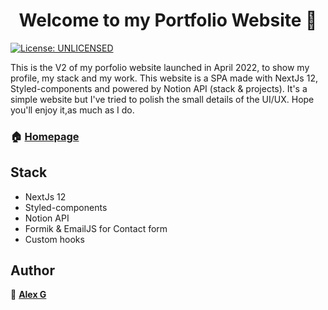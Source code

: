 <h1 align="center">Welcome to my Portfolio Website 👋</h1>
<p>
  <a href="#" target="_blank">
    <img alt="License: UNLICENSED" src="https://img.shields.io/badge/License-UNLICENSED-yellow.svg" />
  </a>
</p>

This is the V2 of my porfolio website launched in April 2022, to show my profile, my stack and my work. This website is a SPA made with NextJs 12, Styled-components and powered by Notion API (stack & projects). It's a simple website but I've tried to polish the small details of the UI/UX. Hope you'll enjoy it,as much as I do. 

### 🏠 [Homepage](www.alexgwebdev.com)


## Stack
  - NextJs 12
  - Styled-components
  - Notion API
  - Formik & EmailJS for Contact form
  - Custom hooks


## Author

👤 **[Alex G](https://github.com/Xelaflash)**
